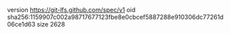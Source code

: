 version https://git-lfs.github.com/spec/v1
oid sha256:1159907c002a98717677123fbe8e0cbcef5887288e910306dc77261d06ce1d63
size 2628

